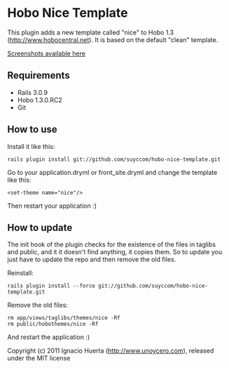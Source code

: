 Hobo Nice Template
==================

This plugin adds a new template called "nice" to Hobo 1.3 (http://www.hobocentral.net). It is based on the default "clean" template.

[Screenshots available here](https://github.com/suyccom/hobo-nice-template/wiki)


Requirements
------------

* Rails 3.0.9
* Hobo 1.3.0.RC2
* Git


How to use
----------

Install it like this:

    rails plugin install git://github.com/suyccom/hobo-nice-template.git


Go to your application.dryml or front_site.dryml and change the template like this:

    <set-theme name="nice"/>

Then restart your application :)


How to update
-------------

The init hook of the plugin checks for the existence of the files in taglibs and public, and it it doesn't find anything, it copies them. So to update you just have to update the repo and then remove the old files.

Reinstall:

    rails plugin install --force git://github.com/suyccom/hobo-nice-template.git
    
Remove the old files:

    rm app/views/taglibs/themes/nice -Rf
    rm public/hobothemes/nice -Rf
    
And restart the application :)



Copyright (c) 2011 Ignacio Huerta (http://www.unoycero.com), released under the MIT license
